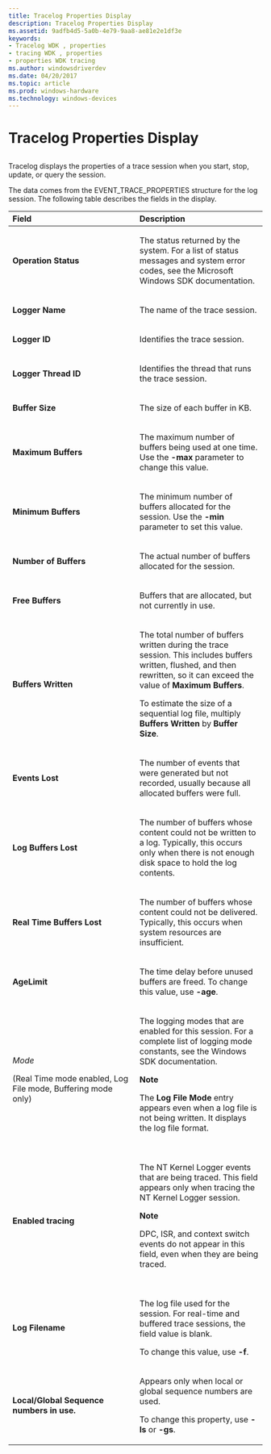 ```yaml
---
title: Tracelog Properties Display
description: Tracelog Properties Display
ms.assetid: 9adfb4d5-5a0b-4e79-9aa8-ae81e2e1df3e
keywords:
- Tracelog WDK , properties
- tracing WDK , properties
- properties WDK tracing
ms.author: windowsdriverdev
ms.date: 04/20/2017
ms.topic: article
ms.prod: windows-hardware
ms.technology: windows-devices
---
```


# Tracelog Properties Display

## <span id="ddk_tracelog_display_tools"></span><span id="DDK_TRACELOG_DISPLAY_TOOLS"></span>

Tracelog displays the properties of a trace session when you start, stop, update, or query the session.

The data comes from the EVENT\_TRACE\_PROPERTIES structure for the log session. The following table describes the fields in the display.

<table>
<colgroup>
<col width="50%" />
<col width="50%" />
</colgroup>
<thead>
<tr class="header">
<th align="left">Field</th>
<th align="left">Description</th>
</tr>
</thead>
<tbody>
<tr class="odd">
<td align="left"><p><strong>Operation Status</strong></p></td>
<td align="left"><p>The status returned by the system. For a list of status messages and system error codes, see the Microsoft Windows SDK documentation.</p></td>
</tr>
<tr class="even">
<td align="left"><p><strong>Logger Name</strong></p></td>
<td align="left"><p>The name of the trace session.</p></td>
</tr>
<tr class="odd">
<td align="left"><p><strong>Logger ID</strong></p></td>
<td align="left"><p>Identifies the trace session.</p></td>
</tr>
<tr class="even">
<td align="left"><p><strong>Logger Thread ID</strong></p></td>
<td align="left"><p>Identifies the thread that runs the trace session.</p></td>
</tr>
<tr class="odd">
<td align="left"><p><strong>Buffer Size</strong></p></td>
<td align="left"><p>The size of each buffer in KB.</p></td>
</tr>
<tr class="even">
<td align="left"><p><strong>Maximum Buffers</strong></p></td>
<td align="left"><p>The maximum number of buffers being used at one time. Use the <strong>-max</strong> parameter to change this value.</p></td>
</tr>
<tr class="odd">
<td align="left"><p><strong>Minimum Buffers</strong></p></td>
<td align="left"><p>The minimum number of buffers allocated for the session. Use the <strong>-min</strong> parameter to set this value.</p></td>
</tr>
<tr class="even">
<td align="left"><p><strong>Number of Buffers</strong></p></td>
<td align="left"><p>The actual number of buffers allocated for the session.</p></td>
</tr>
<tr class="odd">
<td align="left"><p><strong>Free Buffers</strong></p></td>
<td align="left"><p>Buffers that are allocated, but not currently in use.</p></td>
</tr>
<tr class="even">
<td align="left"><p><strong>Buffers Written</strong></p></td>
<td align="left"><p>The total number of buffers written during the trace session. This includes buffers written, flushed, and then rewritten, so it can exceed the value of <strong>Maximum Buffers</strong>.</p>
<p>To estimate the size of a sequential log file, multiply <strong>Buffers Written</strong> by <strong>Buffer Size</strong>.</p></td>
</tr>
<tr class="odd">
<td align="left"><p><strong>Events Lost</strong></p></td>
<td align="left"><p>The number of events that were generated but not recorded, usually because all allocated buffers were full.</p></td>
</tr>
<tr class="even">
<td align="left"><p><strong>Log Buffers Lost</strong></p></td>
<td align="left"><p>The number of buffers whose content could not be written to a log. Typically, this occurs only when there is not enough disk space to hold the log contents.</p></td>
</tr>
<tr class="odd">
<td align="left"><p><strong>Real Time Buffers Lost</strong></p></td>
<td align="left"><p>The number of buffers whose content could not be delivered. Typically, this occurs when system resources are insufficient.</p></td>
</tr>
<tr class="even">
<td align="left"><p><strong>AgeLimit</strong></p></td>
<td align="left"><p>The time delay before unused buffers are freed. To change this value, use <strong>-age</strong>.</p></td>
</tr>
<tr class="odd">
<td align="left"><p><em>Mode</em></p>
<p>(Real Time mode enabled, Log File mode, Buffering mode only)</p></td>
<td align="left"><p>The logging modes that are enabled for this session. For a complete list of logging mode constants, see the Windows SDK documentation.</p>
<div class="alert">
<strong>Note</strong>  
<p>The <strong>Log File Mode</strong> entry appears even when a log file is not being written. It displays the log file format.</p>
</div>
<div>
 
</div></td>
</tr>
<tr class="even">
<td align="left"><p><strong>Enabled tracing</strong></p></td>
<td align="left"><p>The NT Kernel Logger events that are being traced. This field appears only when tracing the NT Kernel Logger session.</p>
<div class="alert">
<strong>Note</strong>  
<p>DPC, ISR, and context switch events do not appear in this field, even when they are being traced.</p>
</div>
<div>
 
</div></td>
</tr>
<tr class="odd">
<td align="left"><p><strong>Log Filename</strong></p></td>
<td align="left"><p>The log file used for the session. For real-time and buffered trace sessions, the field value is blank.</p>
<p>To change this value, use <strong>-f</strong>.</p></td>
</tr>
<tr class="even">
<td align="left"><p><strong>Local/Global Sequence numbers in use.</strong></p></td>
<td align="left"><p>Appears only when local or global sequence numbers are used.</p>
<p>To change this property, use <strong>-ls</strong> or <strong>-gs</strong>.</p></td>
</tr>
</tbody>
</table>
